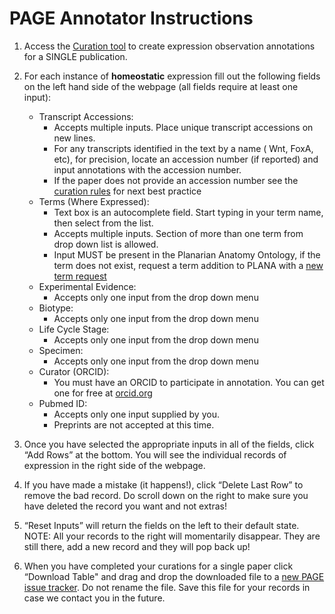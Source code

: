 # PAGE Annotator Instructions

1. Access the [Curation tool](https://sanchezalvarado.shinyapps.io/PAGE_annotator/) to create expression observation annotations for a SINGLE publication.
2. For each instance of **homeostatic** expression fill out the following fields on the left hand side of the webpage (all fields require at least one input):
    - Transcript Accessions:  
      -  Accepts multiple inputs. Place unique transcript accessions on new lines.
      -  For any transcripts identified in the text by a name ( Wnt, FoxA, etc), for precision, locate an accession number (if reported) and input annotations with the accession number.  
      -  If the paper does not provide an accession number see the [curation rules](https://github.com/planosphere/PAGE/blob/master/curation_rules.md) for next best practice 
    -  Terms (Where Expressed): 
       -  Text box is an autocomplete field. Start typing in your term name, then select from the list.   
       -  Accepts multiple inputs. Section of more than one term from drop down list is allowed.
       -  Input MUST be present in the Planarian Anatomy Ontology, if the term does not exist, request a term addition to PLANA with a [new term request](https://github.com/obophenotype/planaria-ontology/issues/new?assignees=&labels=&te[…]t.md&title=New+Term+Request%3A+%5B+enter+your+new+name+here+%5D)  
   -  Experimental Evidence:
      -  Accepts only one input from the drop down menu
   -  Biotype:
      -  Accepts only one input from the drop down menu
   -  Life Cycle Stage:
      -  Accepts only one input from the drop down menu
   -  Specimen:
      -  Accepts only one input from the drop down menu
   -  Curator (ORCID):
      -  You must have an ORCID to participate in annotation. You can get one for free at [orcid.org](https://orcid.org/) 
   -  Pubmed ID:
      - Accepts only one input supplied by you. 
      - Preprints are not accepted at this time.     
                       
4. Once you have selected the appropriate inputs in all of the fields, click “Add Rows” at the bottom. You will see the individual records of expression in the right side of the webpage. 
5. If you have made a mistake (it happens!), click “Delete Last Row” to remove the bad record. Do scroll down on the right to make sure you have deleted the record you want and not extras! 
6. “Reset Inputs” will return the fields on the left to their default state. NOTE: All your records to the right will momentarily disappear. They are still there, add a new record and they will pop back up! 
7. When you have completed your curations for a single paper click “Download Table" and drag and drop the downloaded file to a [new PAGE issue tracker](https://github.com/planosphere/PAGE/issues/new?assignees=&labels=&template=submit-gene-expression-observation-curation.md&title=PAGE+curations+for+%5BPMID%5D). Do not rename the file.  Save this file for your records in case we contact you in the future.  






